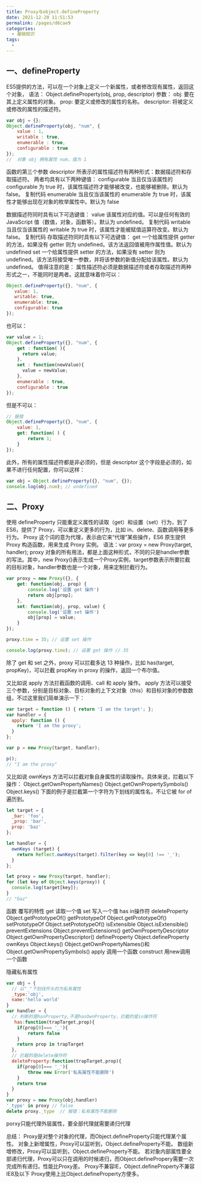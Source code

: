 ```yaml
---
title: Proxy与object.definePreperty
date: 2021-12-20 11:51:53
permalink: /pages/d8cae9
categories:
  - 基础知识
tags:
  -
---
```


## 一、defineProperty
ES5提供的方法，可以在一个对象上定义一个新属性，或者修改现有属性，返回这个对象，
语法： Object.defineProperty(obj, prop, descriptor)
参数：
obj: 要在其上定义属性的对象。
prop:  要定义或修改的属性的名称。
descriptor: 将被定义或修改的属性的描述符。

```js
var obj = {};
Object.defineProperty(obj, "num", {
    value : 1,
    writable : true,
    enumerable : true,
    configurable : true
});
//  对象 obj 拥有属性 num，值为 1

```
函数的第三个参数 descriptor 所表示的属性描述符有两种形式：数据描述符和存取描述符。
两者均具有以下两种键值：
configurable
当且仅当该属性的 configurable 为 true 时，该属性描述符才能够被改变，也能够被删除。默认为 false。
复制代码
enumerable
当且仅当该属性的 enumerable 为 true 时，该属性才能够出现在对象的枚举属性中。默认为 false

数据描述符同时具有以下可选键值：
value
该属性对应的值。可以是任何有效的 JavaScript 值（数值，对象，函数等）。默认为 undefined。
复制代码
writable
当且仅当该属性的 writable 为 true 时，该属性才能被赋值运算符改变。默认为 false。
复制代码
存取描述符同时具有以下可选键值：
get
一个给属性提供 getter 的方法，如果没有 getter 则为 undefined。该方法返回值被用作属性值。默认为 undefined
set
一个给属性提供 setter 的方法，如果没有 setter 则为 undefined。该方法将接受唯一参数，并将该参数的新值分配给该属性。默认为 undefined。
值得注意的是：
 属性描述符必须是数据描述符或者存取描述符两种形式之一，不能同时是两者。这就意味着你可以：
 ```js
Object.defineProperty({}, "num", {
    value: 1,
    writable: true,
    enumerable: true,
    configurable: true
});
```
也可以：
```js
var value = 1;
Object.defineProperty({}, "num", {
    get : function( ){
      return value;
    },
    set : function(newValue){
      value = newValue;
    },
    enumerable : true,
    configurable : true
});
```
但是不可以：
```js
// 报错
Object.defineProperty({}, "num", {
    value: 1,
    get: function( ) {
        return 1;
    }
});
```
此外，所有的属性描述符都是非必须的，但是 descriptor 这个字段是必须的，如果不进行任何配置，你可以这样：
```js
var obj = Object.defineProperty({}, "num", {});
console.log(obj.num); // undefined
```

## 二、Proxy
使用 defineProperty 只能重定义属性的读取（get）和设置（set）行为，到了 ES6，提供了 Proxy，可以重定义更多的行为，比如 in、delete、函数调用等更多行为。
Proxy 这个词的意为代理，表示由它来“代理”某些操作，ES6 原生提供 Proxy 构造函数，用来生成 Proxy 实例。
语法：var proxy = new Proxy(target, handler);
proxy 对象的所有用法，都是上面这种形式，不同的只是handler参数的写法。其中，new Proxy()表示生成一个Proxy实例，target参数表示所要拦截的目标对象，handler参数也是一个对象，用来定制拦截行为。
```js
var proxy = new Proxy({}, {
    get: function(obj, prop) {
        console.log('设置 get 操作')
        return obj[prop];
    },
    set: function(obj, prop, value) {
        console.log('设置 set 操作')
        obj[prop] = value;
    }
});

proxy.time = 35; // 设置 set 操作

console.log(proxy.time); // 设置 get 操作 // 35
```
除了 get 和 set 之外，proxy 可以拦截多达 13 种操作，比如 has(target, propKey)，可以拦截 propKey in proxy 的操作，返回一个布尔值。


又比如说 apply 方法拦截函数的调用、call 和 apply 操作。
apply 方法可以接受三个参数，分别是目标对象、目标对象的上下文对象（this）和目标对象的参数数组，不过这里我们简单演示一下：
```js
var target = function () { return 'I am the target'; };
var handler = {
  apply: function () {
    return 'I am the proxy';
  }
};

var p = new Proxy(target, handler);

p();
// "I am the proxy"
```
又比如说 ownKeys 方法可以拦截对象自身属性的读取操作。具体来说，拦截以下操作：
Object.getOwnPropertyNames()
Object.getOwnPropertySymbols()
Object.keys()
下面的例子是拦截第一个字符为下划线的属性名，不让它被 for of 遍历到。
```js
let target = {
  _bar: 'foo',
  _prop: 'bar',
  prop: 'baz'
};

let handler = {
  ownKeys (target) {
    return Reflect.ownKeys(target).filter(key => key[0] !== '_');
  }
};

let proxy = new Proxy(target, handler);
for (let key of Object.keys(proxy)) {
  console.log(target[key]);
}
// "baz"
```

函数
覆写的特性
get
读取一个值
set
写入一个值
has
in操作符
deleteProperty
Object.getPrototypeOf()
getPrototypeOf
Object.getPrototypeOf()
setPrototypeOf
Object.setPrototypeOf()
isExtensible
Object.isExtensible()
preventExtensions
Object.preventExtensions()
getOwnPropertyDescriptor
Object.getOwnPropertyDescriptor()
defineProperty
Object.defineProperty
ownKeys
Object.keys() Object.getOwnPropertyNames()和Object.getOwnPropertySymbols()
apply
调用一个函数
construct
用new调用一个函数

隐藏私有属性
```js
var obj = {
  // 以"_"下划线开头的为私有属性
  _type:'obj',
  name:'hello world'
}
var handler = {
  // 判断的是hasProperty,不是hasOwnProperty，拦截的是in操作符
   has:function(trapTarget,prop){
  	if(prop[0]=== '_'){
    	return false
    }
    return prop in trapTarget
  },
  // 拦截的是delete操作符
  deleteProperty:function(trapTarget,prop){
  	if(prop[0]=== '_'){
    	throw new Error('私有属性不能删除')
    }
    return true
  }
}
var proxy = new Proxy(obj,handler)
'_type' in proxy // false
delete proxy._type  // 报错：私有属性不能删除
```
porxy只能代理外层属性，要全部代理就需要递归代理

总结：
Proxy是对整个对象的代理，而Object.defineProperty只能代理某个属性。
对象上新增属性，Proxy可以监听到，Object.defineProperty不能。
数组新增修改，Proxy可以监听到，Object.defineProperty不能。
若对象内部属性要全部递归代理，Proxy可以只在调用的时候递归，而Object.definePropery需要一次完成所有递归，性能比Proxy差。
Proxy不兼容IE，Object.defineProperty不兼容IE8及以下
Proxy使用上比Object.defineProperty方便多。